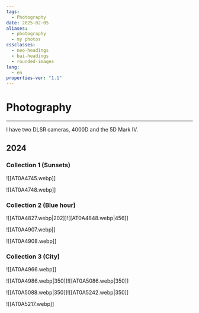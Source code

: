 ```yaml
---
tags:
  - Photography
date: 2025-02-05
aliases:
  - photography
  - my photos
cssclasses:
  - neo-headings
  - bai-headings
  - rounded-images
lang:
  - en
properties-ver: "1.1"
---
```

# Photography

***
I have two DLSR cameras, 4000D and the 5D  Mark IV.
## 2024
### Collection 1 (Sunsets)
![[AT0A4745.webp]]

![[AT0A4748.webp]]

### Collection 2 (Blue hour)
![[AT0A4827.webp|202]]![[AT0A4848.webp|456]]

![[AT0A4907.webp]]

![[AT0A4908.webp]]

### Collection 3 (City)

![[AT0A4966.webp]]

![[AT0A4986.webp|350]]![[AT0A5086.webp|350]]

![[AT0A5088.webp|350]]![[AT0A5242.webp|350]]

![[AT0A5217.webp]]

